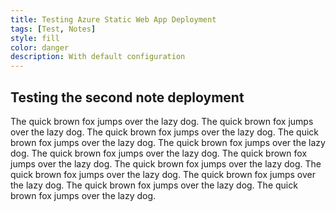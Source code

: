 ```yaml
---
title: Testing Azure Static Web App Deployment 
tags: [Test, Notes]
style: fill
color: danger
description: With default configuration
---
```




## Testing the second note deployment

The quick brown fox jumps over the lazy dog. The quick
brown fox jumps over the lazy dog. The quick brown fox
jumps over the lazy dog. The quick brown fox jumps over
the lazy dog. The quick brown fox jumps over the lazy dog.
The quick brown fox jumps over the lazy dog. The quick
brown fox jumps over the lazy dog. The quick brown fox
jumps over the lazy dog. The quick brown fox jumps over
the lazy dog. The quick brown fox jumps over the lazy dog.
The quick brown fox jumps over the lazy dog. The quick
brown fox jumps over the lazy dog.

